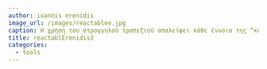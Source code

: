 ```yaml
---
author: ioannis erenidis
image_url: /images/reactablee.jpg
caption: H χρήση του στρογγυλού τραπεζιού απαλείφει κάθε έννοια της “κεφαλής του τραπεζιού” και δίνει σε κάθε συμμετέχοντα στην διάδραση ένα πρωταγωνιστικό ρόλο. Αυτό συμβάλει στην ευγενή συνεργασία στην ανάπτυξη και παρουσίαση νέων ιδεών ή στην εξέλιξη των ήδη αναπτυγμένων ιδεών της διάδραση.
title: reactablErenidis2
categories:
  - tools
---
```

